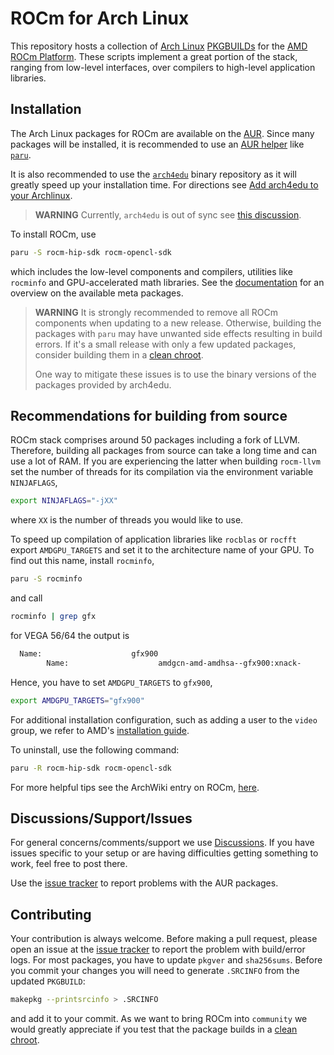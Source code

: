 # ROCm for Arch Linux
This repository hosts a collection of [Arch Linux](https://www.archlinux.org/)
[PKGBUILDs](https://wiki.archlinux.org/index.php/PKGBUILD) for the
[AMD ROCm Platform](https://www.amd.com/en/graphics/servers-solutions-rocm).
These scripts implement a great portion of the stack, ranging from low-level
interfaces, over compilers to high-level application libraries.

## Installation
The Arch Linux packages for ROCm are available on the
[AUR](https://wiki.archlinux.org/index.php/Arch_User_Repository).
Since many packages will be installed, it is recommended to use an
[AUR helper](https://wiki.archlinux.org/index.php/AUR_helpers)
like [`paru`](https://aur.archlinux.org/packages/paru/).

It is also recommended to use the
[`arch4edu`](https://wiki.archlinux.org/index.php/Unofficial_user_repositories#arch4edu)
binary repository as it will greatly speed up your installation time.
For directions see [Add arch4edu to your Archlinux](https://github.com/arch4edu/arch4edu/wiki/Add-arch4edu-to-your-Archlinux).
> **WARNING** Currently, `arch4edu` is out of sync see [this discussion](https://github.com/rocm-arch/rocm-arch/issues/642#issuecomment-1002910838).

To install ROCm, use
```bash
paru -S rocm-hip-sdk rocm-opencl-sdk
```
which includes the low-level components and compilers, utilities like `rocminfo`
and GPU-accelerated math libraries. See the
[documentation](https://docs.amd.com/bundle/ROCm-Installation-Guide-v5.0.2/page/Meta-packages_in_ROCm_Programming_Models.html)
for an overview on the available meta packages.
> **WARNING** It is strongly recommended to remove all ROCm components when updating to a new release.
> Otherwise, building the packages with `paru` may have unwanted side effects resulting in build errors.
> If it's a small release with only a few updated packages, consider building them in a [clean chroot](https://wiki.archlinux.org/index.php/DeveloperWiki:Building_in_a_clean_chroot).
>
> One way to mitigate these issues is to use the binary versions of the packages provided by arch4edu.

## Recommendations for building from source

ROCm stack comprises around 50 packages including a fork of LLVM.
Therefore, building all packages from source can take a long time and can use a lot of RAM.
If you are experiencing the latter when building `rocm-llvm` set the number of threads for its compilation via the environment variable `NINJAFLAGS`,
```bash
export NINJAFLAGS="-jXX"
```
where `XX` is the number of threads you would like to use.

To speed up compilation of application libraries like `rocblas` or `rocfft` export `AMDGPU_TARGETS`
and set it to the architecture name of your GPU. To find out this name, install `rocminfo`,
```bash
paru -S rocminfo
```
and call
```bash
rocminfo | grep gfx
```
for VEGA 56/64 the output is
```bash
  Name:                    gfx900
        Name:                    amdgcn-amd-amdhsa--gfx900:xnack-
```
Hence, you have to set `AMDGPU_TARGETS` to `gfx900`,
```bash
export AMDGPU_TARGETS="gfx900"
```

For additional installation configuration, such as adding a user to the `video`
group, we refer to AMD's
[installation guide](https://docs.amd.com/bundle/ROCm-Installation-Guide-v5.0.2/page/Prerequisite_Actions.html#d3919e648).

To uninstall, use the following command:
```bash
paru -R rocm-hip-sdk rocm-opencl-sdk
```

For more helpful tips see the ArchWiki entry on ROCm,
[here](https://wiki.archlinux.org/index.php/GPGPU#ROCm).

## Discussions/Support/Issues
For general concerns/comments/support we use
[Discussions](https://github.com/rocm-arch/rocm-arch/discussions).
If you have issues specific to your setup or are having difficulties
getting something to work, feel free to post there.

Use the [issue tracker](https://github.com/rocm-arch/rocm-arch/issues) to report
problems with the AUR packages.

## Contributing
Your contribution is always welcome. Before making a pull request, please open
an issue at the [issue tracker](https://github.com/rocm-arch/rocm-arch/issues)
to report the problem with build/error logs.
For most packages, you have to update `pkgver` and `sha256sums`. Before you commit your changes you will need to generate `.SRCINFO` from the updated `PKGBUILD`:
```bash
makepkg --printsrcinfo > .SRCINFO
```
and add it to your commit.
As we want to bring ROCm into `community` we would greatly appreciate if you test that the package builds in a [clean chroot](https://wiki.archlinux.org/index.php/DeveloperWiki:Building_in_a_clean_chroot).
